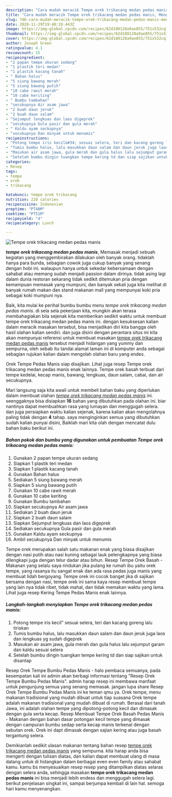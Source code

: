 ```yaml
---
description: "Cara mudah meracik Tempe orek trikacang medan pedas manis, Menggugah Selera"
title: "Cara mudah meracik Tempe orek trikacang medan pedas manis, Menggugah Selera"
slug: 746-cara-mudah-meracik-tempe-orek-trikacang-medan-pedas-manis-menggugah-selera
date: 2020-11-29T19:48:19.443Z
image: https://img-global.cpcdn.com/recipes/62d180128a9ae855/751x532cq70/tempe-orek-trikacang-medan-pedas-manis-foto-resep-utama.jpg
thumbnail: https://img-global.cpcdn.com/recipes/62d180128a9ae855/751x532cq70/tempe-orek-trikacang-medan-pedas-manis-foto-resep-utama.jpg
cover: https://img-global.cpcdn.com/recipes/62d180128a9ae855/751x532cq70/tempe-orek-trikacang-medan-pedas-manis-foto-resep-utama.jpg
author: Joseph Green
ratingvalue: 4.1
reviewcount: 15
recipeingredient:
- "2 papan tempe ukuran sedang"
- "1 plastik teri medan"
- "1 plastik kacang tanah"
- " Bahan halus"
- "5 siung bawang merah"
- "5 siung bawang putih"
- "10 cabe rawit merah"
- "10 cabe keriting"
- " Bumbu tambahan"
- "secukupnya Air asam jawa"
- "2 buah daun jeruk"
- "2 buah daun salam"
- "Sejumput lengkuas dan laos digeprek"
- "secukupnya Gula pasir dan gula merah"
- " Kaldu ayam seckupnya"
- "secukupnya Dan minyak untuk menumis"
recipeinstructions:
- "Potong tempe iris kecil&#34; sesuai selera, teri dan kacang goreng lalu tiriskan"
- "Tumis bumbu halus, lalu masukkan daun salam dan daun jeruk juga laos dan lengkuas yg sudah digeprek"
- "Masukan air asam jawa, gula merah dan gula halus lalu sejumput garam dan kaldu sesuai selera"
- "Setelah bumbu dingin tuangkan tempe kering td dan siap sajikan untuk disantap"
categories:
- Resep
tags:
- tempe
- orek
- trikacang

katakunci: tempe orek trikacang 
nutrition: 228 calories
recipecuisine: Indonesian
preptime: "PT40M"
cooktime: "PT51M"
recipeyield: "4"
recipecategory: Lunch

---
```



![Tempe orek trikacang medan pedas manis](https://img-global.cpcdn.com/recipes/62d180128a9ae855/751x532cq70/tempe-orek-trikacang-medan-pedas-manis-foto-resep-utama.jpg)

<b><i>tempe orek trikacang medan pedas manis</i></b>, Memasak menjadi sebuah kegiatan yang menggembirakan dilakukan oleh banyak orang. tidaklah hanya para bunda, sebagian cowok juga cukup banyak yang senang dengan hobi ini. walaupun hanya untuk sekedar kebersamaan dengan sahabat atau memang sudah menjadi passion dalam dirinya. tidak asing lagi dalam dunia restoran sekarang tidak sedikit ditemukan pria dengan kemampuan memasak yang mumpuni, dan banyak sekali juga kita melihat di banyak rumah makan dan stand makanan mall yang mempunyai koki pria sebagai koki mumpuni nya.

Baik, kita mulai ke perihal bumbu bumbu menu <i>tempe orek trikacang medan pedas manis</i>. di sela sela pekerjaan kita, mungkin akan terasa membahagiakan bila sejenak kita memberikan sedikit waktu untuk membuat tempe orek trikacang medan pedas manis ini. dengan kesuksesan kalian dalam meracik masakan tersebut, bisa menjadikan diri kita bangga oleh hasil olahan kalian sendiri. dan juga disini dengan perantara situs ini kita akan mempunyai referensi untuk membuat masakan <u>tempe orek trikacang medan pedas manis</u> tersebut menjadi hidangan yang yummy dan sempurna, oleh sebab itu tandai alamat laman ini di komputer anda sebagai sebagian rujukan kalian dalam mengolah olahan baru yang endes.

Orek Tempe Pedas Manis siap disajikan. Lihat juga resep Tempe orek trikacang medan pedas manis enak lainnya. Tempe orek basah terbuat dari tempe kedelai, kecap manis, bawang, lengkuas, daun salam, cabai, dan air secukupnya.


Mari langsung saja kita awali untuk membeli bahan baku yang diperlukan dalam membuat olahan <u><i>tempe orek trikacang medan pedas manis</i></u> ini. seenggaknya bisa disiapkan <b>16</b> bahan yang dibutuhkan pada olahan ini. biar nantinya dapat membuahkan rasa yang lumayan dan menggugah selera. dan juga persiapkan waktu kalian sejenak, karena kalian akan mengolahnya paling tidak dengan <b>4</b> tahap. saya menginginkan semua yang dibutuhkan sudah kalian punyai disini, Baiklah mari kita olah dengan mencatat dulu bahan baku berikut ini.

<!--inarticleads1-->

##### Bahan pokok dan bumbu yang digunakan untuk pembuatan Tempe orek trikacang medan pedas manis:

1. Gunakan 2 papan tempe ukuran sedang
1. Siapkan 1 plastik teri medan
1. Siapkan 1 plastik kacang tanah
1. Gunakan  Bahan halus
1. Sediakan 5 siung bawang merah
1. Siapkan 5 siung bawang putih
1. Gunakan 10 cabe rawit merah
1. Gunakan 10 cabe keriting
1. Gunakan  Bumbu tambahan
1. Siapkan secukupnya Air asam jawa
1. Sediakan 2 buah daun jeruk
1. Siapkan 2 buah daun salam
1. Siapkan Sejumput lengkuas dan laos digeprek
1. Sediakan secukupnya Gula pasir dan gula merah
1. Gunakan  Kaldu ayam seckupnya
1. Ambil secukupnya Dan minyak untuk menumis


Tempe orek merupakan salah satu makanan enak yang biasa disajikan dengan nasi putih atau nasi kuning sebagai lauk pelengkapnya yang biasa dilengkapi juga dengan telur dadar atau bihun. Resep Tempe Orek Basah - Makanan yang selalu saya rindukan jika pulang ke rumah ibu yaitu orek tempe, yang rasanya itu sangat enak dan ada rasa pedas juga manis yang membuat lidah bergoyang. Tempe orek ini cocok banget jika di sajikan bersama dengan nasi, tempe orek ini sama kaya resep membuat tempe yang lain nya tidak ribet, tidak mahal, dan tidak memakan waktu yang lama. Lihat juga resep Kering Tempe Pedas Manis enak lainnya. 

<!--inarticleads2-->

##### Langkah-langkah menyiapkan Tempe orek trikacang medan pedas manis:

1. Potong tempe iris kecil&#34; sesuai selera, teri dan kacang goreng lalu tiriskan
1. Tumis bumbu halus, lalu masukkan daun salam dan daun jeruk juga laos dan lengkuas yg sudah digeprek
1. Masukan air asam jawa, gula merah dan gula halus lalu sejumput garam dan kaldu sesuai selera
1. Setelah bumbu dingin tuangkan tempe kering td dan siap sajikan untuk disantap


Resep Orek Tempe Bumbu Pedas Manis - halo pembaca semuanya, pada kesempatan kali ini admin akan berbagi informasi tentang &#34;Resep Orek Tempe Bumbu Pedas Manis&#34;. admin harap resep ini membawa manfaat untuk pengunjung semua yang senang memasak. jangan lupa share Resep Orek Tempe Bumbu Pedas Manis ini ke teman qmu ya. Orek tempe, menu makanan tradisional yang mudah dibuat untuk tiap suasana Orek tempe adalah makanan tradisional yang mudah dibuat di rumah. Berasal dari tanah Jawa, ini adalah olahan tempe yang dipotong-potong kecil dan dimasak dengan gula serta kecap. Resep Membuat Tempe Orek Basah Pedas Manis - Makanan dengan bahan dasar potongan kecil tempe yang dimasak dengan campuran bumbu sedap serta kecap manis terkenal dengan sebutan orek. Orek ini dapt dimasak dengan sajian kering atau juga basah tergantung selera. 

Demikianlah sedikit ulasan makanan tentang bahan resep <u>tempe orek trikacang medan pedas manis</u> yang sempurna. kita harap anda bisa mengerti dengan tulisan diatas, dan kalian dapat membuat ulang di masa datang untuk di hidangkan dalam berbagai even even family atau sahabat kamu. kamu bs menyesuaikan resep resep yang ditampilkan diatas selaras dengan selera anda, sehingga masakan <b>tempe orek trikacang medan pedas manis</b> ini bisa menjadi lebih endess dan menggugah selera lagi. berikut penjelasan singkat ini, sampai berjumpa kembali di lain hal. semoga hari kamu menyenangkan.
